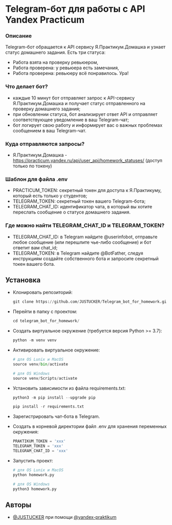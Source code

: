 # Telegram-бот для работы с API Yandex Practicum

### Описание
Telegram-бот обращается к API сервису Я.Практикум.Домашка и узнает статус домашнего задания. Есть три статуса:

- Работа взята на проверку ревьюером,
- Работа проверена: у ревьюера есть замечания,
- Работа проверена: ревьюеру всё понравилось. Ура!

### Что делает бот?

- каждые 10 минут бот отправляет запрос к API-сервису Я.Практикум.Домашка и получает статус отправленного на проверку домашнего задания;
- при обновлении статуса, бот анализирует ответ API и отправляет соответствующее уведомление в ваш Telegram-чат;
- бот логирует свою работу и информирует вас о важных проблемах сообщением в ваш Telegram-чат.

### Куда отправляются запросы?

- Я.Практикум.Домашка - https://practicum.yandex.ru/api/user_api/homework_statuses/ (доступ только по токену)

### Шаблон для файла .env

- PRACTICUM_TOKEN: секретный токен для доступа к Я.Практикуму, который есть только у студентов;
- TELEGRAM_TOKEN: секретный токен вашего Telegram-бота;
- TELEGRAM_CHAT_ID: идентификатор чата, в который вы хотите переслать сообщение о статусе домашнего задания.

### Где можно найти TELEGRAM_CHAT_ID и TELEGRAM_TOKEN?

- TELEGRAM_CHAT_ID: в Telegram найдите @userinfobot, отправьте любое сообщение (или перешлите чье-либо сообщение) и бот ответит вам chat_id;
- TELEGRAM_TOKEN: в Telegram найдите @BotFather, следуя инструкциям создайте собственного бота и запросите секретный токен вашего бота.
## Установка

- Клонировать репозиторий:

   ```python
   git clone https://github.com/JUSTUCKER/Telegram_bot_for_homework.git
   ```

- Перейти в папку с проектом:

   ```python
   cd telegram_bot_for_homework/
   ```

- Создать виртуальное окружение (требуется версия Python >= 3.7):

   ```python
   python -m venv venv
   ```

- Активировать виртуальное окружение:

   ```python
   # для OS Lunix и MacOS
   source venv/bin/activate
   ```

   ```python 
   # для OS Windows
   source venv/Scripts/activate
   ```

- Установить зависимости из файла requirements.txt:

   ```python
   python3 -m pip install --upgrade pip
   ```

   ```python
   pip install -r requirements.txt
   ```

- Зарегистрировать чат-бота в Telegram.

- Создать в корневой директории файл .env для хранения переменных окружения:

   ```python
   PRAKTIKUM_TOKEN = 'xxx'
   TELEGRAM_TOKEN = 'xxx'
   TELEGRAM_CHAT_ID = 'xxx'
   ```

- Запустить проект:

   ```python
   # для OS Lunix и MacOS
   python homework.py
   ```
   ```python
   # для OS Windows
   python3 homework.py
   ```

## Авторы

- [@JUSTUCKER](https://github.com/JUSTUCKER) при помощи [@yandex-praktikum](https://github.com/yandex-praktikum)
